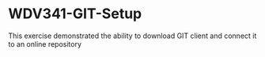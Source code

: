 # WDV341-GIT-Setup
This exercise demonstrated the ability to download GIT client and connect it to an online repository

